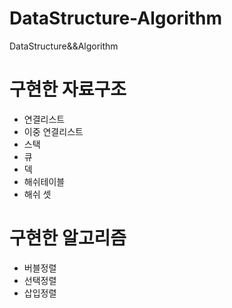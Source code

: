 # DataStructure-Algorithm
DataStructure&amp;&amp;Algorithm 

# 구현한 자료구조
- 연결리스트
- 이중 연결리스트
- 스택
- 큐
- 덱
- 해쉬테이블
- 해쉬 셋

# 구현한 알고리즘
- 버블정렬
- 선택정렬
- 삽입정렬